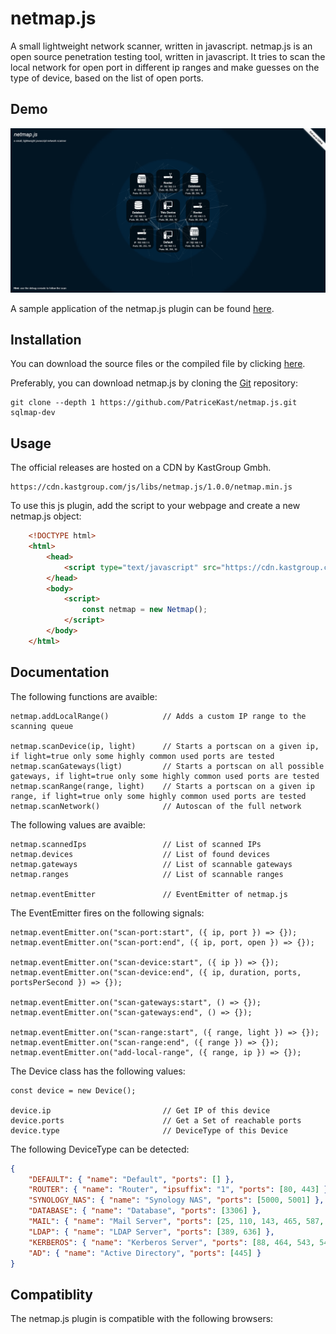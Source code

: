 # netmap.js

A small lightweight network scanner, written in javascript.
netmap.js is an open source penetration testing tool, written in javascript. It tries to scan the local network for open port in different ip ranges and make guesses on the type of device, based on the list of open ports.

Demo
----

![Screenshot](demo/demo.png)

A sample application of the netmap.js plugin can be found [here](demo/).

Installation
----

You can download the source files or the compiled file by clicking [here](https://github.com/PatriceKast/netmap.js/tarball/master).

Preferably, you can download netmap.js by cloning the [Git](https://github.com/PatriceKast/netmap.js) repository:

    git clone --depth 1 https://github.com/PatriceKast/netmap.js.git sqlmap-dev

Usage
----

The official releases are hosted on a CDN by KastGroup Gmbh.

	https://cdn.kastgroup.com/js/libs/netmap.js/1.0.0/netmap.min.js

To use this js plugin, add the script to your webpage and create a new netmap.js object:

```html
    <!DOCTYPE html>
    <html>
        <head>
            <script type="text/javascript" src="https://cdn.kastgroup.com/js/libs/netmap.js/1.0.0/netmap.min.js"></script>
        </head>
        <body>
            <script>
                const netmap = new Netmap();
            </script>
        </body>
    </html>
```

Documentation
----

The following functions are avaible:

	netmap.addLocalRange()            // Adds a custom IP range to the scanning queue

	netmap.scanDevice(ip, light)      // Starts a portscan on a given ip, if light=true only some highly common used ports are tested
	netmap.scanGateways(ligt)         // Starts a portscan on all possible gateways, if light=true only some highly common used ports are tested
	netmap.scanRange(range, light)    // Starts a portscan on a given ip range, if light=true only some highly common used ports are tested
	netmap.scanNetwork()              // Autoscan of the full network

The following values are avaible:
	
	netmap.scannedIps                 // List of scanned IPs
	netmap.devices                    // List of found devices
	netmap.gateways                   // List of scannable gateways
	netmap.ranges                     // List of scannable ranges

	netmap.eventEmitter               // EventEmitter of netmap.js

The EventEmitter fires on the following signals:

	netmap.eventEmitter.on("scan-port:start", ({ ip, port }) => {});
	netmap.eventEmitter.on("scan-port:end", ({ ip, port, open }) => {});

	netmap.eventEmitter.on("scan-device:start", ({ ip }) => {});
	netmap.eventEmitter.on("scan-device:end", ({ ip, duration, ports, portsPerSecond }) => {});

	netmap.eventEmitter.on("scan-gateways:start", () => {});
	netmap.eventEmitter.on("scan-gateways:end", () => {});

	netmap.eventEmitter.on("scan-range:start", ({ range, light }) => {});
	netmap.eventEmitter.on("scan-range:end", ({ range }) => {});
	netmap.eventEmitter.on("add-local-range", ({ range, ip }) => {});

The Device class has the following values:

	const device = new Device();

	device.ip                         // Get IP of this device
	device.ports                      // Get a Set of reachable ports
	device.type                       // DeviceType of this Device

The following DeviceType can be detected:

```json
{
    "DEFAULT": { "name": "Default", "ports": [] },
    "ROUTER": { "name": "Router", "ipsuffix": "1", "ports": [80, 443] },
    "SYNOLOGY_NAS": { "name": "Synology NAS", "ports": [5000, 5001] },
    "DATABASE": { "name": "Database", "ports": [3306] },
    "MAIL": { "name": "Mail Server", "ports": [25, 110, 143, 465, 587, 993, 995] },
    "LDAP": { "name": "LDAP Server", "ports": [389, 636] },
    "KERBEROS": { "name": "Kerberos Server", "ports": [88, 464, 543, 544, 749, 750, 751, 752, 753, 754, 760, 1109, 2053, 2105] },
    "AD": { "name": "Active Directory", "ports": [445] }
}
```

Compatiblity
----

The netmap.js plugin is compatible with the following browsers: